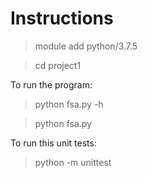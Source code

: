 # Instructions

> module add python/3.7.5

> cd project1

To run the program:

> python fsa.py -h

> python fsa.py <path> <string>

To run this unit tests:

> python -m unittest

